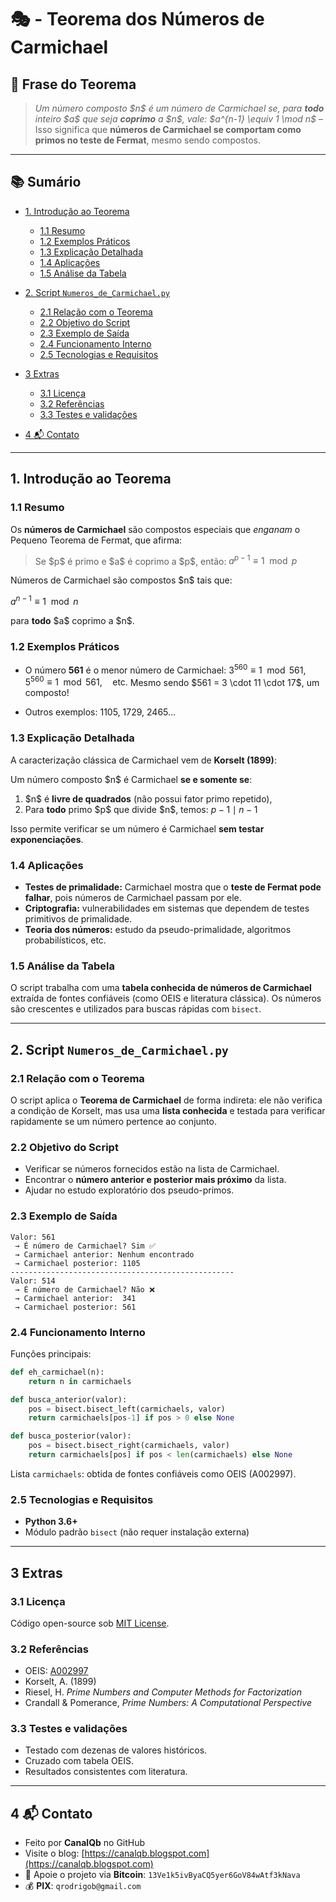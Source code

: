 # 🎭 - Teorema dos Números de Carmichael

## 🧾 Frase do Teorema

> *Um número composto \$n\$ é um número de Carmichael se, para **todo** inteiro \$a\$ que seja **coprimo** a \$n\$, vale: \$a^{n-1} \equiv 1 \mod n\$* – Isso significa que **números de Carmichael se comportam como primos no teste de Fermat**, mesmo sendo compostos.

---

## 📚 Sumário

* [1. Introdução ao Teorema](#1-introdução-ao-teorema)

  * [1.1 Resumo](#11-resumo)
  * [1.2 Exemplos Práticos](#12-exemplos-práticos)
  * [1.3 Explicação Detalhada](#13-explicação-detalhada)
  * [1.4 Aplicações](#14-aplicações)
  * [1.5 Análise da Tabela](#15-análise-da-tabela)
* [2. Script `Numeros_de_Carmichael.py`](#2-script-numeros_de_carmichaelpy)

  * [2.1 Relação com o Teorema](#21-relação-com-o-teorema)
  * [2.2 Objetivo do Script](#22-objetivo-do-script)
  * [2.3 Exemplo de Saída](#23-exemplo-de-saída)
  * [2.4 Funcionamento Interno](#24-funcionamento-interno)
  * [2.5 Tecnologias e Requisitos](#25-tecnologias-e-requisitos)
* [3 Extras](#3-extras)

  * [3.1 Licença](#31-licença)
  * [3.2 Referências](#32-referencias)
  * [3.3 Testes e validações](#33-testes-e-validações)
* [4 📬 Contato](#4-📬-contato)

---

## 1. Introdução ao Teorema

### 1.1 Resumo

Os **números de Carmichael** são compostos especiais que *enganam* o Pequeno Teorema de Fermat, que afirma:

> Se \$p\$ é primo e \$a\$ é coprimo a \$p\$, então:
> $a^{p-1} \equiv 1 \mod p$

Números de Carmichael são compostos \$n\$ tais que:

$a^{n-1} \equiv 1 \mod n$

para **todo** \$a\$ coprimo a \$n\$.

### 1.2 Exemplos Práticos

* O número **561** é o menor número de Carmichael:
  $3^{560} \equiv 1 \mod 561,\quad 5^{560} \equiv 1 \mod 561, \quad \text{etc.}$
  Mesmo sendo \$561 = 3 \cdot 11 \cdot 17\$, um composto!

* Outros exemplos: 1105, 1729, 2465...

### 1.3 Explicação Detalhada

A caracterização clássica de Carmichael vem de **Korselt (1899)**:

Um número composto \$n\$ é Carmichael **se e somente se**:

1. \$n\$ é **livre de quadrados** (não possui fator primo repetido),
2. Para **todo** primo \$p\$ que divide \$n\$, temos:
   $p - 1 \mid n - 1$

Isso permite verificar se um número é Carmichael **sem testar exponenciações**.

### 1.4 Aplicações

* **Testes de primalidade:** Carmichael mostra que o **teste de Fermat pode falhar**, pois números de Carmichael passam por ele.
* **Criptografia:** vulnerabilidades em sistemas que dependem de testes primitivos de primalidade.
* **Teoria dos números:** estudo da pseudo-primalidade, algoritmos probabilísticos, etc.

### 1.5 Análise da Tabela

O script trabalha com uma **tabela conhecida de números de Carmichael** extraída de fontes confiáveis (como OEIS e literatura clássica). Os números são crescentes e utilizados para buscas rápidas com `bisect`.

---

## 2. Script `Numeros_de_Carmichael.py`

### 2.1 Relação com o Teorema

O script aplica o **Teorema de Carmichael** de forma indireta: ele não verifica a condição de Korselt, mas usa uma **lista conhecida** e testada para verificar rapidamente se um número pertence ao conjunto.

### 2.2 Objetivo do Script

* Verificar se números fornecidos estão na lista de Carmichael.
* Encontrar o **número anterior e posterior mais próximo** da lista.
* Ajudar no estudo exploratório dos pseudo-primos.

### 2.3 Exemplo de Saída

```
Valor: 561
 → É número de Carmichael? Sim ✅
 → Carmichael anterior: Nenhum encontrado
 → Carmichael posterior: 1105
--------------------------------------------------
Valor: 514
 → É número de Carmichael? Não ❌
 → Carmichael anterior:  341
 → Carmichael posterior: 561
```

### 2.4 Funcionamento Interno

Funções principais:

```python
def eh_carmichael(n):
    return n in carmichaels

def busca_anterior(valor):
    pos = bisect.bisect_left(carmichaels, valor)
    return carmichaels[pos-1] if pos > 0 else None

def busca_posterior(valor):
    pos = bisect.bisect_right(carmichaels, valor)
    return carmichaels[pos] if pos < len(carmichaels) else None
```

Lista `carmichaels`: obtida de fontes confiáveis como OEIS (A002997).

### 2.5 Tecnologias e Requisitos

* **Python 3.6+**
* Módulo padrão `bisect` (não requer instalação externa)

---

## 3 Extras

### 3.1 Licença

Código open-source sob [MIT License](LICENSE).

### 3.2 Referências

* OEIS: [A002997](https://oeis.org/A002997)
* Korselt, A. (1899)
* Riesel, H. *Prime Numbers and Computer Methods for Factorization*
* Crandall & Pomerance, *Prime Numbers: A Computational Perspective*

### 3.3 Testes e validações

* Testado com dezenas de valores históricos.
* Cruzado com tabela OEIS.
* Resultados consistentes com literatura.

---

## 4 📬 Contato

* Feito por **CanalQb** no GitHub
* Visite o blog: [https://canalqb.blogspot.com](https://canalqb.blogspot.com)
* 💸 Apoie o projeto via **Bitcoin**: `13Ve1k5ivByaCQ5yer6GoV84wAtf3kNava`
* 💰 **PIX**: `qrodrigob@gmail.com`
